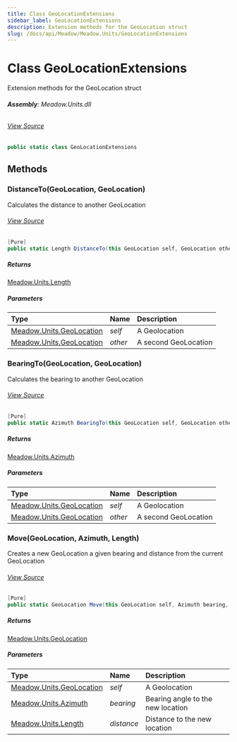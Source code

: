 ```yaml
---
title: Class GeoLocationExtensions
sidebar_label: GeoLocationExtensions
description: Extension methods for the GeoLocation struct
slug: /docs/api/Meadow/Meadow.Units/GeoLocationExtensions
---
```

# Class GeoLocationExtensions
Extension methods for the GeoLocation struct

###### **Assembly**: Meadow.Units.dll
###### [View Source](https://github.com/WildernessLabs/Meadow.Units.git/blob/develop/Source/Meadow.Units/GeoLocationExtensions.cs#L9)
```csharp title="Declaration"
public static class GeoLocationExtensions
```
## Methods
### DistanceTo(GeoLocation, GeoLocation)
Calculates the distance to another GeoLocation
###### [View Source](https://github.com/WildernessLabs/Meadow.Units.git/blob/develop/Source/Meadow.Units/GeoLocationExtensions.cs#L28)
```csharp title="Declaration"
[Pure]
public static Length DistanceTo(this GeoLocation self, GeoLocation other)
```

##### Returns

[Meadow.Units.Length](../Meadow.Units/Length)

##### Parameters

| Type | Name | Description |
|:--- |:--- |:--- |
| [Meadow.Units.GeoLocation](../Meadow.Units/GeoLocation) | *self* | A Geolocation |
| [Meadow.Units.GeoLocation](../Meadow.Units/GeoLocation) | *other* | A second GeoLocation |

### BearingTo(GeoLocation, GeoLocation)
Calculates the bearing to another GeoLocation
###### [View Source](https://github.com/WildernessLabs/Meadow.Units.git/blob/develop/Source/Meadow.Units/GeoLocationExtensions.cs#L48)
```csharp title="Declaration"
[Pure]
public static Azimuth BearingTo(this GeoLocation self, GeoLocation other)
```

##### Returns

[Meadow.Units.Azimuth](../Meadow.Units/Azimuth)

##### Parameters

| Type | Name | Description |
|:--- |:--- |:--- |
| [Meadow.Units.GeoLocation](../Meadow.Units/GeoLocation) | *self* | A Geolocation |
| [Meadow.Units.GeoLocation](../Meadow.Units/GeoLocation) | *other* | A second GeoLocation |

### Move(GeoLocation, Azimuth, Length)
Creates a new GeoLocation a given bearing and distance from the current GeoLocation
###### [View Source](https://github.com/WildernessLabs/Meadow.Units.git/blob/develop/Source/Meadow.Units/GeoLocationExtensions.cs#L67)
```csharp title="Declaration"
[Pure]
public static GeoLocation Move(this GeoLocation self, Azimuth bearing, Length distance)
```

##### Returns

[Meadow.Units.GeoLocation](../Meadow.Units/GeoLocation)

##### Parameters

| Type | Name | Description |
|:--- |:--- |:--- |
| [Meadow.Units.GeoLocation](../Meadow.Units/GeoLocation) | *self* | A Geolocation |
| [Meadow.Units.Azimuth](../Meadow.Units/Azimuth) | *bearing* | Bearing angle to the new location |
| [Meadow.Units.Length](../Meadow.Units/Length) | *distance* | Distance to the new location |

